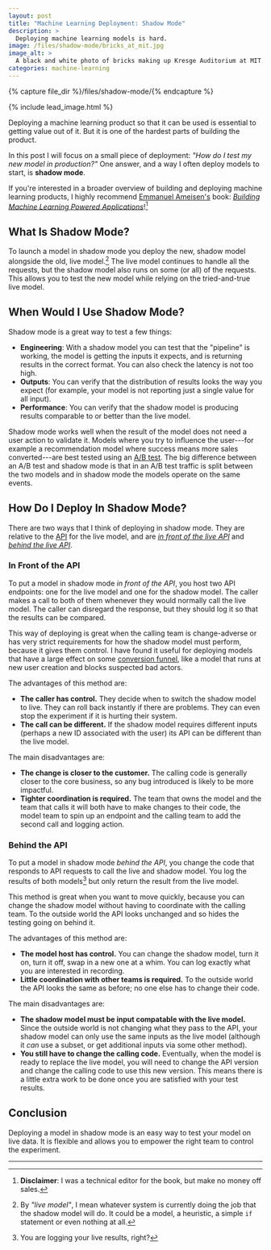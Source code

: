 ```yaml
---
layout: post
title: "Machine Learning Deployment: Shadow Mode"
description: >
  Deploying machine learning models is hard.
image: /files/shadow-mode/bricks_at_mit.jpg
image_alt: >
  A black and white photo of bricks making up Kresge Auditorium at MIT.
categories: machine-learning
---
```


{% capture file_dir %}/files/shadow-mode/{% endcapture %}

{% include lead_image.html %}

Deploying a machine learning product so that it can be used is essential to
getting value out of it. But it is one of the hardest parts of building the
product.

In this post I will focus on a small piece of deployment: _"How do I test my
new model in production?"_ One answer, and a way I often deploy models to
start, is **shadow mode**.

If you're interested in a broader overview of building and deploying machine
learning products, I highly recommend [Emmanuel Ameisen's][manu] book:
[_Building Machine Learning Powered Applications_][book]![^1]

[manu]: https://mlpowered.com/
[book]: https://mlpowered.com/book/

## What Is Shadow Mode?

To launch a model in shadow mode you deploy the new, shadow model alongside
the old, live model.[^2] The live model continues to handle all the requests,
but the shadow model also runs on some (or all) of the requests. This allows
you to test the new model while relying on the tried-and-true live model.

## When Would I Use Shadow Mode?

Shadow mode is a great way to test a few things:

- **Engineering**: With a shadow model you can test that the "pipeline" is
working, the model is getting the inputs it expects, and is returning results
in the correct format. You can also check the latency is not too high.
- **Outputs**: You can verify that the distribution of results looks the way
you expect (for example, your model is not reporting just a single value for
all input).
- **Performance**: You can verify that the shadow model is producing results
comparable to or better than the live model.

Shadow mode works well when the result of the model does not need a user
action to validate it. Models where you try to influence the user---for
example a recommendation model where success means more sales converted---are
best tested using an [A/B test][ab]. The big difference between an A/B test
and shadow mode is that in an A/B test traffic is split between the two models
and in shadow mode the models operate on the same events.

[ab]: https://en.wikipedia.org/wiki/A/B_testing

## How Do I Deploy In Shadow Mode?

There are two ways that I think of deploying in shadow mode. They are relative
to the [API][api] for the live model, and are [_in front of the live
API_][front] and [_behind the live API_][behind].

[api]: https://en.wikipedia.org/wiki/Application_programming_interface
[front]: #in-front-of-the-api
[behind]: #behind-the-api

### In Front of the API

To put a model in shadow mode _in front of the API_, you host two API
endpoints: one for the live model and one for the shadow model. The caller
makes a call to both of them whenever they would normally call the live model.
The caller can disregard the response, but they should log it so that the
results can be compared.

This way of deploying is great when the calling team is change-adverse or has
very strict requirements for how the shadow model must perform, because it
gives them control. I have found it useful for deploying models that have a
large effect on some [conversion funnel][funnel], like a model that runs at
new user creation and blocks suspected bad actors.

[funnel]: https://en.wikipedia.org/wiki/Conversion_funnel

The advantages of this method are:

- **The caller has control.** They decide when to switch the shadow model to
live. They can roll back instantly if there are problems. They can even stop
the experiment if it is hurting their system. 
- **The call can be different.** If the shadow model requires different inputs
(perhaps a new ID associated with the user) its API can be different than the
live model.

The main disadvantages are: 

- **The change is closer to the customer.** The calling code is generally
closer to the core business, so any bug introduced is likely to be more
impactful. 
- **Tighter coordination is required.** The team that owns the model and the
team that calls it will both have to make changes to their code, the model
team to spin up an endpoint and the calling team to add the second call and
logging action.

### Behind the API

To put a model in shadow mode _behind the API_, you change the code that
responds to API requests to call the live and shadow model. You log the
results of both models[^3] but only return the result from the live model.

This method is great when you want to move quickly, because you can change the
shadow model without having to coordinate with the calling team. To the
outside world the API looks unchanged and so hides the testing going on behind
it.

The advantages of this method are:

- **The model host has control.** You can change the shadow model, turn it
on, turn it off, swap in a new one at a whim. You can log exactly what you are
interested in recording.
- **Little coordination with other teams is required.** To the outside world
the API looks the same as before; no one else has to change their code.

The main disadvantages are:

- **The shadow model must be input compatable with the live model.** Since the
outside world is not changing what they pass to the API, your shadow model can
only use the same inputs as the live model (although it _can_ use a subset, or
get additional inputs via some other method).
- **You still have to change the calling code.** Eventually, when the model is
ready to replace the live model, you will need to change the API version and
change the calling code to use this new version. This means there is a little
extra work to be done once you are satisfied with your test results.

## Conclusion

Deploying a model in shadow mode is an easy way to test your model on live
data. It is flexible and allows you to empower the right team to control the
experiment.

---

[^1]: **Disclaimer**: I was a technical editor for the book, but make no money off sales.
[^2]: By _"live model"_, I mean whatever system is currently doing the job that the shadow model will do. It could be a model, a heuristic, a simple `if` statement or even nothing at all.
[^3]: You are logging your live results, right?
